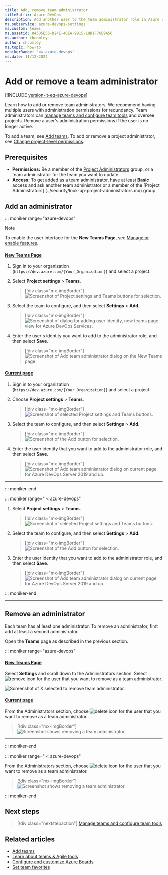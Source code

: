 ```yaml
---
title: Add, remove team administrator 
titleSuffix: Azure DevOps
description: Add another user to the team administrator role in Azure DevOps.  
ms.subservice: azure-devops-settings
ms.custom: teams
ms.assetid: 843D5E56-D24E-4DEA-9915-19B1F76E9A56
ms.author: chcomley
author: chcomley
ms.topic: how-to
monikerRange: '<= azure-devops'
ms.date: 11/12/2024
---
```


# Add or remove a team administrator 

[!INCLUDE [version-lt-eq-azure-devops](../../includes/version-lt-eq-azure-devops.md)]

<a id="add-team-admin">  </a>  

Learn how to add or remove team administrators. We recommend having multiple users with administration permissions for redundancy. Team administrators can [manage teams and configure team tools](manage-teams.md) and oversee projects. Remove a user's administration permissions if the user is no longer active.

To add a team, see [Add teams](add-teams.md). To add or remove a project administrator, see [Change project-level permissions](../security/change-project-level-permissions.md).

<a name="permissions"></a>

## Prerequisites

- **Permissions:** Be a member of the [Project Administrators](../security/change-project-level-permissions.md) group, or a team administrator for the team you want to update.
- **Access:** To get added as a team administrator, have at least **Basic** access and ask another team administrator or a member of the [Project Administrators] (../security/look-up-project-administrators.md) group.

<a id="open-admin-context">  </a>

## Add an administrator

::: moniker range="azure-devops"

> [!NOTE]   
> To enable the user interface for the **New Teams Page**, see [Manage or enable features](../../project/navigation/preview-features.md).

#### [New Teams Page](#tab/preview-page) 

1. Sign in to your organization (```https://dev.azure.com/{Your_Organization}```) and select a project.
2. Select **Project settings** > **Teams**. 
    
	> [!div class="mx-imgBorder"]
    > ![Screenshot of Project settings and Teams buttons for selection.](media/shared/open-project-settings-teams-preview.png)

3. Select the team to configure, and then select **Settings** > **Add**. 

	> [!div class="mx-imgBorder"]
	> ![Screenshot of dialog for adding user identity, new teams page view for Azure DevOps Services.](media/add-team-admin/settings-add-team-administrator-preview.png)  

4. Enter the user's identity you want to add to the administrator role, and then select **Save**.     
	    
	> [!div class="mx-imgBorder"]
	> ![Screenshot of Add team administrator dialog on the New Teams page.](media/add-team-admin/add-team-administrator-dialog-preview.png)

#### [Current page](#tab/current-page) 

1. Sign in to your organization (```https://dev.azure.com/{Your_Organization}```) and select a project.

2. Choose **Project settings** > **Teams**. 

	> [!div class="mx-imgBorder"]
    > ![Screenshot of selected Project settings and Teams buttons.](media/shared/open-project-settings-team-new-nav.png)

3. Select the team to configure, and then select **Settings** > **Add**. 

	> [!div class="mx-imgBorder"]
	> ![Screenshot of the Add button for selection.](media/add-team-admin/settings-add-team-administrator.png)  

4. Enter the user identity that you want to add to the administrator role, and then select **Save**.     
	    
	> [!div class="mx-imgBorder"]
	> ![Screenshot of Add team administrator dialog on current page for Azure DevOps Server 2019 and up.](media/add-team-admin/add-administrators-dialog.png)

***

::: moniker-end

::: moniker range=" < azure-devops"

1. Select **Project settings** > **Teams**. 

	> [!div class="mx-imgBorder"]
    > ![Screenshot of selected Project settings and Teams buttons.](media/shared/open-project-settings-team-new-nav.png)

2. Select the team to configure, and then select **Settings** > **Add**. 

	> [!div class="mx-imgBorder"]
	> ![Screenshot of the Add button for selection.](media/add-team-admin/settings-add-team-administrator.png)  

3. Enter the user identity that you want to add to the administrator role, and then select **Save**.     
	    
	> [!div class="mx-imgBorder"]
	> ![Screenshot of Add team administrator dialog on current page for Azure DevOps Server 2019 and up.](media/add-team-admin/add-administrators-dialog.png)

::: moniker-end

***

<a id="remove-admin">  </a>

## Remove an administrator

Each team has at least one administrator. To remove an administrator, first add at least a second administrator. 

Open the **Teams** page as described in the previous section.

::: moniker range="azure-devops"

#### [New Teams Page](#tab/preview-page) 
 
Select **Settings** and scroll down to the Administrators section. Select ![remove icon](../../media/icons/remove-icon.png) for the user that you want to remove as a team administrator. 

![Screenshot of X selected to remove team administrator.](media/add-team-admin/remove-admin-new-ui-page.png)


#### [Current page](#tab/current-page) 

From the Administrators section, choose ![delete icon](../../media/icons/delete-icon.png) for the user that you want to remove as a team administrator. 

> [!div class="mx-imgBorder"]
> ![Screenshot shows removing a team administrator.](media/add-team-admin/remove-admin-prev-ui.png)  

* * *
 
::: moniker-end

::: moniker range=" < azure-devops"

From the Administrators section, choose ![delete icon](../../media/icons/delete-icon.png) for the user that you want to remove as a team administrator. 

> [!div class="mx-imgBorder"]
> ![Screenshot shows removing a team administrator.](media/add-team-admin/remove-admin-prev-ui.png)  

::: moniker-end

## Next steps  

> [!div class="nextstepaction"]
> [Manage teams and configure team tools](manage-teams.md) 

## Related articles

- [Add teams](add-teams.md)
- [Learn about teams & Agile tools](../../organizations/settings/about-teams-and-settings.md)
- [Configure and customize Azure Boards](../../boards/configure-customize.md)
- [Set team favorites](../../project/navigation/set-favorites.md)

